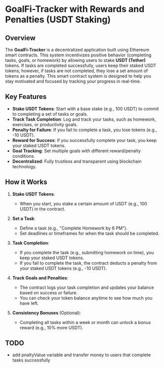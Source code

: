 # **GoalFi-Tracker with Rewards and Penalties (USDT Staking)**

## **Overview**

The **GoalFi-Tracker** is a decentralized application built using Ethereum smart contracts. This system incentivizes positive behavior (completing tasks, goals, or homework) by allowing users to stake **USDT (Tether)** tokens. If tasks are completed successfully, users keep their staked USDT tokens; however, if tasks are not completed, they lose a set amount of tokens as a penalty. This smart contract system is designed to help you stay motivated and focused by tracking your progress in real-time.

## **Key Features**

- **Stake USDT Tokens**: Start with a base stake (e.g., 100 USDT) to commit to completing a set of tasks or goals.
- **Track Task Completion**: Log and track your tasks, such as homework, exercises, or productivity goals.
- **Penalty for Failure**: If you fail to complete a task, you lose tokens (e.g., -10 USDT).
- **Reward for Success**: If you successfully complete your task, you keep your staked USDT tokens.
- **Goal Tracking**: Set multiple goals with different reward/penalty conditions.
- **Decentralized**: Fully trustless and transparent using blockchain technology.

## **How it Works**

1. **Stake USDT Tokens**:
   - When you start, you stake a certain amount of USDT (e.g., 100 USDT) in the contract.
2. **Set a Task**:

   - Define a task (e.g., "Complete Homework by 6 PM").
   - Set deadlines or timeframes for when the task should be completed.

3. **Task Completion**:

   - If you complete the task (e.g., submitting homework on time), you keep your staked USDT tokens.
   - If you fail to complete the task, the contract deducts a penalty from your staked USDT tokens (e.g., -10 USDT).

4. **Track Goals and Penalties**:

   - The contract logs your task completion and updates your balance based on success or failure.
   - You can check your token balance anytime to see how much you have left.

5. **Consistency Bonuses** (Optional):
   - Completing all tasks within a week or month can unlock a bonus reward (e.g., 10% more USDT).

## TODO
- add pnaltyValue variable and transfer money to users that complete tasks successfully

